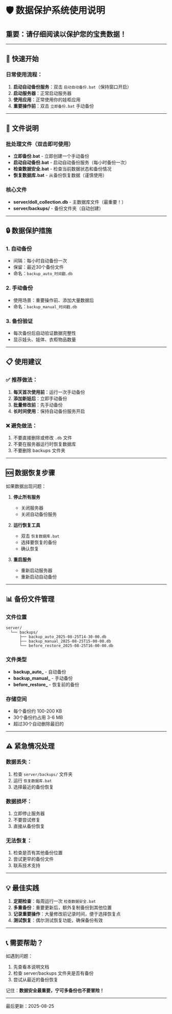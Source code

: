 # 🛡️ 数据保护系统使用说明

## 重要：请仔细阅读以保护您的宝贵数据！

---

## 🚀 快速开始

### 日常使用流程：
1. **启动自动备份服务**：双击 `启动自动备份.bat`（保持窗口开启）
2. **启动服务器**：正常启动服务器
3. **使用应用**：正常使用你的娃柜应用
4. **重要操作前**：双击 `立即备份.bat` 手动备份

---

## 📁 文件说明

### 批处理文件（双击即可使用）
- **立即备份.bat** - 立即创建一个手动备份
- **启动自动备份.bat** - 启动自动备份服务（每小时备份一次）
- **检查数据安全.bat** - 检查当前数据状态和备份情况
- **恢复数据库.bat** - 从备份恢复数据（谨慎使用）

### 核心文件
- **server/doll_collection.db** - 主数据库文件（最重要！）
- **server/backups/** - 备份文件夹（自动创建）

---

## 🔒 数据保护措施

### 1. 自动备份
- 间隔：每小时自动备份一次
- 保留：最近30个备份文件
- 命名：`backup_auto_时间戳.db`

### 2. 手动备份
- 使用场景：重要操作前、添加大量数据后
- 命名：`backup_manual_时间戳.db`

### 3. 备份验证
- 每次备份后自动验证数据完整性
- 显示娃头、娃体、衣柜物品数量

---

## 📋 使用建议

### ✅ 推荐做法：
1. **每天首次使用前**：运行一次手动备份
2. **添加新娃后**：立即手动备份
3. **批量修改前**：先手动备份
4. **长时间使用**：保持自动备份服务开启

### ❌ 避免做法：
1. 不要直接删除或修改 `.db` 文件
2. 不要在服务器运行时恢复数据库
3. 不要删除 backups 文件夹

---

## 🆘 数据恢复步骤

如果数据出现问题：

1. **停止所有服务**
   - 关闭服务器
   - 关闭自动备份服务

2. **运行恢复工具**
   - 双击 `恢复数据库.bat`
   - 选择要恢复的备份
   - 确认恢复

3. **重启服务**
   - 重新启动服务器
   - 重新启动自动备份

---

## 📊 备份文件管理

### 文件位置
```
server/
  └── backups/
      ├── backup_auto_2025-08-25T14-30-00.db
      ├── backup_manual_2025-08-25T15-00-00.db
      └── before_restore_2025-08-25T16-00-00.db
```

### 文件类型
- **backup_auto_** - 自动备份
- **backup_manual_** - 手动备份
- **before_restore_** - 恢复前的备份

### 存储空间
- 每个备份约 100-200 KB
- 30个备份约占用 3-6 MB
- 超过30个自动删除最旧的

---

## ⚠️ 紧急情况处理

### 数据丢失：
1. 检查 `server/backups/` 文件夹
2. 运行 `恢复数据库.bat`
3. 选择最近的备份恢复

### 数据损坏：
1. 立即停止服务器
2. 不要尝试修复
3. 直接从备份恢复

### 无法恢复：
1. 检查是否有其他备份位置
2. 尝试更早的备份文件
3. 联系技术支持

---

## 💡 最佳实践

1. **定期检查**：每周运行一次 `检查数据安全.bat`
2. **多重备份**：重要更新后，额外复制备份到其他位置
3. **记录重要操作**：大量修改前记录时间，便于选择恢复点
4. **测试恢复**：偶尔测试恢复功能，确保备份有效

---

## 📞 需要帮助？

如遇到问题：
1. 先查看本说明文档
2. 检查 server/backups 文件夹是否有备份
3. 尝试从最近的备份恢复

记住：**数据安全最重要，宁可多备份也不要冒险！**

---

最后更新：2025-08-25